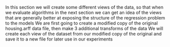 In this section we will create some different views of the data, so that when we evaluate
algorithms in the next section we can get an idea of the views that are generally better at
exposing the structure of the regression problem to the models We are first going to create a
modified copy of the original housing.arff data file, then make 3 additional transforms of the
data We will create each view of the dataset from our modified copy of the original and save it
to a new file for later use in our experiments